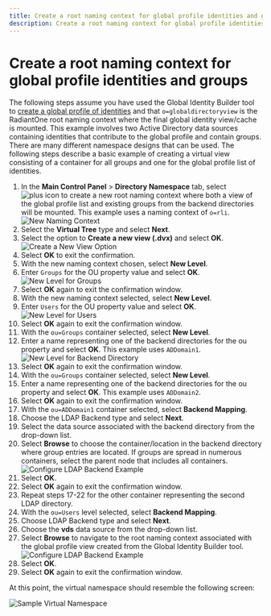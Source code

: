 ```yaml
---
title: Create a root naming context for global profile identities and groups
description: Create a root naming context for global profile identities and groups
---
```


# Create a root naming context for global profile identities and groups

The following steps assume you have used the Global Identity Builder tool to [create a global profile of identities](../create-projects/create-project.md) and that `o=globaldirectoryview` is the RadiantOne root naming context where the final global identity view/cache is mounted. This example involves two Active Directory data sources containing identities that contribute to the global profile and contain groups. There are many different namespace designs that can be used. The following steps describe a basic example of creating a virtual view consisting of a container for all groups and one for the global profile list of identities.

1. In the **Main Control Panel** > **Directory Namespace** tab, select ![plus icon](../media/image74.png) to create a new root naming context where both a view of the global profile list and existing groups from the backend directories will be mounted. This example uses a naming context of `o=rli`.
    ![New Naming Context](../media/image75.png)
1. Select the **Virtual Tree** type and select **Next**.
1. Select the option to **Create a new view (.dvx)** and select **OK**.
    ![Create a New View Option](../media/image76.png)
1. Select **OK** to exit the confirmation.
1. With the new naming context chosen, select **New Level**.
1. Enter `Groups` for the OU property value and select **OK**.
    ![New Level for Groups](../media/image78.png)
1. Select **OK** again to exit the confirmation window.
1. With the new naming context selected, select **New Level**.
1. Enter `Users` for the OU property value and select **OK**.
    ![New Level for Users](../media/image79.png)
1. Select **OK** again to exit the confirmation window.
1. With the `ou=Groups` container selected, select **New Level**.
1. Enter a name representing one of the backend directories for the ou property and select **OK**. This example uses `ADDomain1`.
    ![New Level for Backend Directory](../media/image80.png)
1. Select **OK** again to exit the confirmation window.
1. With the `ou=Groups` container selected, select **New Level**.
1. Enter a name representing one of the backend directories for the ou property and select **OK**. This example uses `ADDomain2`.
1. Select **OK** again to exit the confirmation window.
1. With the `ou=ADDomain1` container selected, select **Backend Mapping**.
1. Choose the LDAP Backend type and select **Next**.
1. Select the data source associated with the backend directory from the drop-down list.
1. Select **Browse** to choose the container/location in the backend directory where group entries are located. If groups are spread in numerous containers, select the parent node that includes all containers.
    ![Configure LDAP Backend Example](../media/image82.png)
1. Select **OK**.
1. Select **OK** again to exit the confirmation window.
1. Repeat steps 17-22 for the other container representing the second LDAP directory.
1. With the `ou=Users` level selected, select **Backend Mapping**.
1. Choose LDAP Backend type and select **Next**.
1. Choose the **vds** data source from the drop-down list.
1. Select **Browse** to navigate to the root naming context associated with the global profile view created from the Global Identity Builder tool.
    ![Configure LDAP Backend Example](../media/image84.png)
1. Select **OK**.
1. Select **OK** again to exit the confirmation window.

At this point, the virtual namespace should resemble the following screen:

![Sample Virtual Namespace](../media/image85.png)
